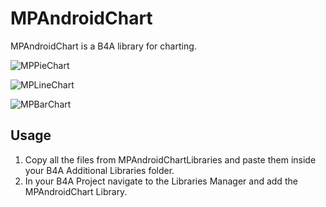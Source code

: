 # MPAndroidChart

MPAndroidChart is a B4A library for charting.

![MPPieChart](https://i.imgur.com/bMZmunN.png)

![MPLineChart](https://i.imgur.com/i0qB7Zc.png)

![MPBarChart](https://i.imgur.com/Bl0fd4Q.png)

## Usage
1. Copy all the files from MPAndroidChartLibraries and paste them inside your B4A Additional Libraries folder.
2. In your B4A Project navigate to the Libraries Manager and add the MPAndroidChart Library.
